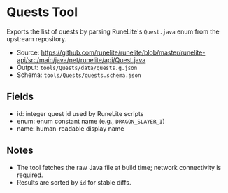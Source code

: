 # Quests Tool

Exports the list of quests by parsing RuneLite's `Quest.java` enum from the upstream repository.

- Source: <https://github.com/runelite/runelite/blob/master/runelite-api/src/main/java/net/runelite/api/Quest.java>
- Output: `tools/Quests/data/quests.g.json`
- Schema: `tools/Quests/quests.schema.json`

## Fields

- id: integer quest id used by RuneLite scripts
- enum: enum constant name (e.g., `DRAGON_SLAYER_I`)
- name: human-readable display name

## Notes

- The tool fetches the raw Java file at build time; network connectivity is required.
- Results are sorted by `id` for stable diffs.

